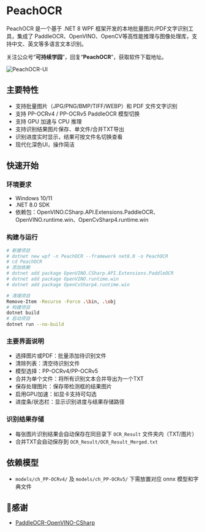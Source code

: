 # PeachOCR

PeachOCR 是一个基于 .NET 8 WPF 框架开发的本地批量图片/PDF文字识别工具，集成了 PaddleOCR、OpenVINO、OpenCV等高性能推理与图像处理库，支持中文、英文等多语言文本识别。

关注公众号“**可持续学园**”，回复“**PeachOCR**”，获取软件下载地址。

![PeachOCR-UI](https://github.com/user-attachments/assets/63c8c3c4-5fda-4ebd-879d-7fc2d47eed16)

## 主要特性

- 支持批量图片（JPG/PNG/BMP/TIFF/WEBP）和 PDF 文件文字识别
- 支持 PP-OCRv4 / PP-OCRv5 PaddleOCR 模型切换
- 支持 GPU 加速与 CPU 推理
- 支持识别结果图片保存、单文件/合并TXT导出
- 识别进度实时显示，结果可按文件名切换查看
- 现代化深色UI，操作简洁

## 快速开始

### 环境要求
- Windows 10/11
- .NET 8.0 SDK
- 依赖包：OpenVINO.CSharp.API.Extensions.PaddleOCR、OpenVINO.runtime.win、OpenCvSharp4.runtime.win

### 构建与运行

```bash
# 新建项目
# dotnet new wpf -n PeachOCR --framework net8.0 -o PeachOCR
# cd PeachOCR
# 添加依赖
# dotnet add package OpenVINO.CSharp.API.Extensions.PaddleOCR
# dotnet add package OpenVINO.runtime.win
# dotnet add package OpenCvSharp4.runtime.win

# 清理项目
Remove-Item -Recurse -Force .\bin, .\obj
# 构建项目
dotnet build
# 启动项目
dotnet run --no-build
```

### 主要界面说明
- 选择图片或PDF：批量添加待识别文件
- 清除列表：清空待识别文件
- 模型选择：PP-OCRv4/PP-OCRv5
- 合并为单个文件：将所有识别文本合并导出为一个TXT
- 保存处理图片：保存带检测框的结果图片
- 启用GPU加速：如显卡支持可勾选
- 进度条/状态栏：显示识别进度与结果存储路径

### 识别结果存储
- 每张图片识别结果会自动保存在同目录下 `OCR_Result` 文件夹内（TXT/图片）
- 合并TXT会自动保存到 `OCR_Result/OCR_Result_Merged.txt`

## 依赖模型
- `models/ch_PP-OCRv4/` 及 `models/ch_PP-OCRv5/` 下需放置对应 onnx 模型和字典文件

## 🙏感谢
- [PaddleOCR-OpenVINO-CSharp](https://github.com/guojin-yan/PaddleOCR-OpenVINO-CSharp)
